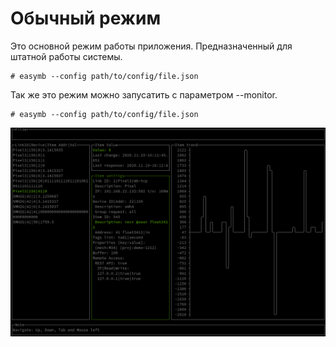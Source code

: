 # **Обычный режим**

Это основной режим работы приложения. Предназначенный для штатной работы системы.

```shell
# easymb --config path/to/config/file.json
```

Так же это режим можно запусатить с параметром --monitor.

```shell
# easymb --config path/to/config/file.json
```

![monitor](../../monitor_item.png)